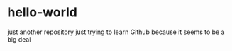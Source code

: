 # hello-world
just another repository
just trying to learn Github because it seems to be a big deal
